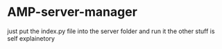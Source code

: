 # AMP-server-manager
just put the index.py file into the server folder and run it the other stuff is self explainetory 
